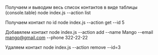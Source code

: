 Получаем и выводим весь список контактов в виде таблицы (console.table)
node index.js --action list
<a href="https://monosnap.com/file/CFVFgCBXPHDHt9nGJV0CSRfAfabIB6" rel="nofollow"></a>


Получаем контакт по id
node index.js --action get --id 5
<a href="https://monosnap.com/file/L9sgv3E9kRLhc0HrHgm28SbMbXYZfb" rel="nofollow"></a>


Добавялем контакт
node index.js --action add --name Mango --email mango@gmail.com --phone 322-22-22
<a href="https://monosnap.com/file/BUyce11tKEtjS5d7XITZ6Qu2kgi0Oy" rel="nofollow"></a>

Удаляем контакт
node index.js --action remove --id=3
<a href="https://monosnap.com/file/D2VCBK8cGYMb5XyyMPPI4dtcqrhaxm" rel="nofollow"></a>
